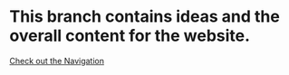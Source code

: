 # This branch contains ideas and the overall content for the website.

[Check out the Navigation](navigation.md)